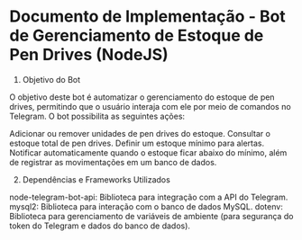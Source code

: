 # Documento de Implementação - Bot de Gerenciamento de Estoque de Pen Drives (NodeJS)

1. Objetivo do Bot
   
O objetivo deste bot é automatizar o gerenciamento do estoque de pen drives, permitindo que o usuário interaja com ele por meio de comandos no Telegram. O bot possibilita as seguintes ações:

Adicionar ou remover unidades de pen drives do estoque.
Consultar o estoque total de pen drives.
Definir um estoque mínimo para alertas.
Notificar automaticamente quando o estoque ficar abaixo do mínimo, além de registrar as movimentações em um banco de dados.

2. Dependências e Frameworks Utilizados
   
node-telegram-bot-api: Biblioteca para integração com a API do Telegram.
mysql2: Biblioteca para interação com o banco de dados MySQL.
dotenv: Biblioteca para gerenciamento de variáveis de ambiente (para segurança do token do Telegram e dados do banco de dados).
